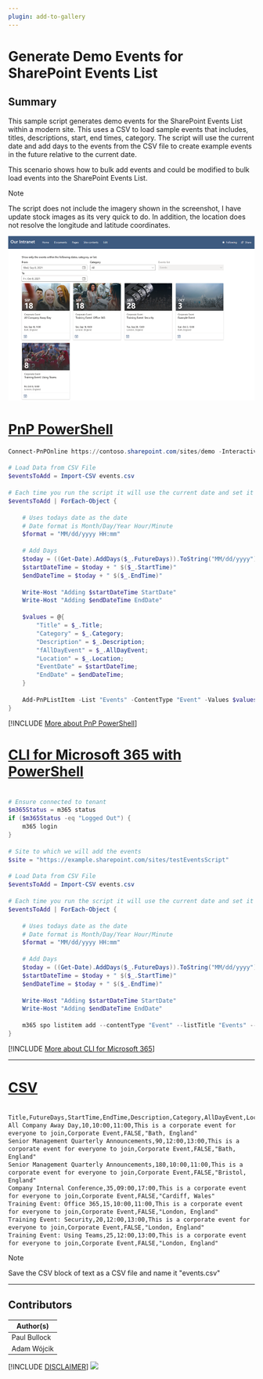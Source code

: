 ```yaml
---
plugin: add-to-gallery
---
```


# Generate Demo Events for SharePoint Events List

## Summary

This sample script generates demo events for the SharePoint Events List within a modern site. This uses a CSV to load sample events that includes, titles, descriptions, start, end times, category. The script will use the current date and add days to the events from the CSV file to create example events in the future relative to the current date.

This scenario shows how to bulk add events and could be modified to bulk load events into the SharePoint Events List.

> [!Note]
> The script does not include the imagery shown in the screenshot, I have update stock images as its very quick to do.
> In addition, the location does not resolve the longitude and latitude coordinates.



![Example Screenshot](assets/example.png)

# [PnP PowerShell](#tab/pnpps)

```powershell
Connect-PnPOnline https://contoso.sharepoint.com/sites/demo -Interactive

# Load Data from CSV File
$eventsToAdd = Import-CSV events.csv

# Each time you run the script it will use the current date and set it X number of days in the future. 
$eventsToAdd | ForEach-Object {

    # Uses todays date as the date
    # Date format is Month/Day/Year Hour/Minute
    $format = "MM/dd/yyyy HH:mm"
    
    # Add Days
    $today = ((Get-Date).AddDays($_.FutureDays)).ToString("MM/dd/yyyy")
    $startDateTime = $today + " $($_.StartTime)"
    $endDateTime = $today + " $($_.EndTime)"

    Write-Host "Adding $startDateTime StartDate"
    Write-Host "Adding $endDateTime EndDate"

    $values = @{
        "Title" = $_.Title; 
        "Category" = $_.Category; 
        "Description" = $_.Description; 
        "fAllDayEvent" = $_.AllDayEvent; 
        "Location" = $_.Location;
        "EventDate" = $startDateTime;
        "EndDate" = $endDateTime;
    }
    
    Add-PnPListItem -List "Events" -ContentType "Event" -Values $values
}

```
[!INCLUDE [More about PnP PowerShell](../../docfx/includes/MORE-PNPPS.md)]

# [CLI for Microsoft 365 with PowerShell](#tab/cli-m365-ps)
```powershell

# Ensure connected to tenant
$m365Status = m365 status
if ($m365Status -eq "Logged Out") {
    m365 login
}

# Site to which we will add the events
$site = "https://example.sharepoint.com/sites/testEventsScript"

# Load Data from CSV File
$eventsToAdd = Import-CSV events.csv

# Each time you run the script it will use the current date and set it X number of days in the future. 
$eventsToAdd | ForEach-Object {

    # Uses todays date as the date
    # Date format is Month/Day/Year Hour/Minute
    $format = "MM/dd/yyyy HH:mm"
    
    # Add Days
    $today = ((Get-Date).AddDays($_.FutureDays)).ToString("MM/dd/yyyy")
    $startDateTime = $today + " $($_.StartTime)"
    $endDateTime = $today + " $($_.EndTime)"

    Write-Host "Adding $startDateTime StartDate"
    Write-Host "Adding $endDateTime EndDate"
    
    m365 spo listitem add --contentType "Event" --listTitle "Events" --webUrl $site --Title $_.Title --Category $_.Category --Description $_.Description --fAllDayEvent $_.AllDayEvent --Location $_.Location --EventDate $startDateTime --EndDate $endDateTime
}

```
[!INCLUDE [More about CLI for Microsoft 365](../../docfx/includes/MORE-CLIM365.md)]
***

# [CSV](#tab/csv)

```

Title,FutureDays,StartTime,EndTime,Description,Category,AllDayEvent,Location
All Company Away Day,10,10:00,11:00,This is a corporate event for everyone to join,Corporate Event,FALSE,"Bath, England"
Senior Management Quarterly Announcements,90,12:00,13:00,This is a corporate event for everyone to join,Corporate Event,FALSE,"Bath, England"
Senior Management Quarterly Announcements,180,10:00,11:00,This is a corporate event for everyone to join,Corporate Event,FALSE,"Bristol, England"
Company Internal Conference,35,09:00,17:00,This is a corporate event for everyone to join,Corporate Event,FALSE,"Cardiff, Wales"
Training Event: Office 365,15,10:00,11:00,This is a corporate event for everyone to join,Corporate Event,FALSE,"London, England"
Training Event: Security,20,12:00,13:00,This is a corporate event for everyone to join,Corporate Event,FALSE,"London, England"
Training Event: Using Teams,25,12:00,13:00,This is a corporate event for everyone to join,Corporate Event,FALSE,"London, England"

```

> [!Note]
> Save the CSV block of text as a CSV file and name it "events.csv"

***

## Contributors

| Author(s) |
|-----------|
| Paul Bullock |
| Adam Wójcik |


[!INCLUDE [DISCLAIMER](../../docfx/includes/DISCLAIMER.md)]
<img src="https://telemetry.sharepointpnp.com/script-samples/scripts/spo-generate-demo-events" aria-hidden="true" />